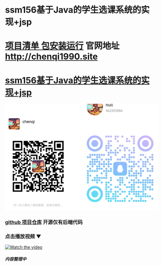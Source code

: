 # ssm156基于Java的学生选课系统的实现+jsp


# [项目清单 包安装运行](http://chenqi1990.site) 官网地址 http://chenqi1990.site

# [ssm156基于Java的学生选课系统的实现+jsp](https://github.com/GraduationProject-springboot/)

![picture](https://raw.githubusercontent.com/GraduationProject-springboot/.github/main/img/wx.png)

### [github 项目仓库](https://github.com/GraduationProject-springboot/allSpringbootProjects) 开源仅有后端代码

### 点击播放视频 ▼
[![Watch the video](https://i.sstatic.net/Vp2cE.png)]()

#####   内容整理中  











